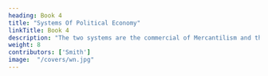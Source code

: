```yaml
---
heading: Book 4
title: "Systems Of Political Economy"
linkTitle: Book 4
description: "The two systems are the commercial of Mercantilism and the agricultural of the Physiocrats"
weight: 8
contributors: ['Smith']
image:  "/covers/wn.jpg"
---
```

